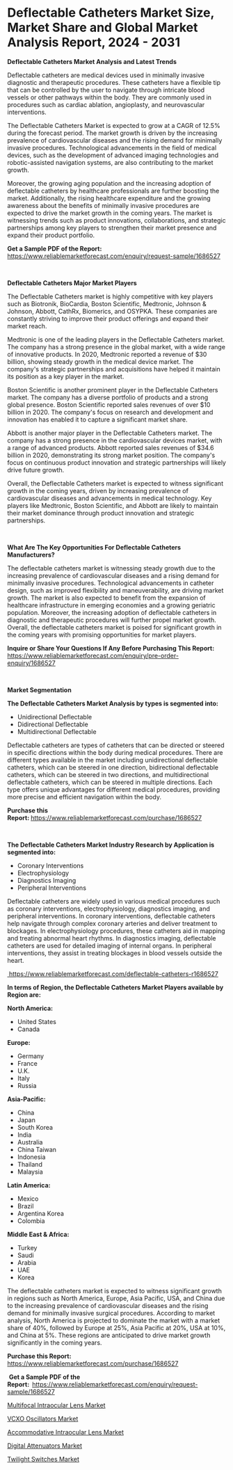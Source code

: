 <p><h1>Deflectable Catheters Market Size, Market Share and Global Market Analysis Report, 2024 - 2031</h1></p><p><strong>Deflectable Catheters Market Analysis and Latest Trends</strong></p>
<p><p>Deflectable catheters are medical devices used in minimally invasive diagnostic and therapeutic procedures. These catheters have a flexible tip that can be controlled by the user to navigate through intricate blood vessels or other pathways within the body. They are commonly used in procedures such as cardiac ablation, angioplasty, and neurovascular interventions.</p><p>The Deflectable Catheters Market is expected to grow at a CAGR of 12.5% during the forecast period. The market growth is driven by the increasing prevalence of cardiovascular diseases and the rising demand for minimally invasive procedures. Technological advancements in the field of medical devices, such as the development of advanced imaging technologies and robotic-assisted navigation systems, are also contributing to the market growth.</p><p>Moreover, the growing aging population and the increasing adoption of deflectable catheters by healthcare professionals are further boosting the market. Additionally, the rising healthcare expenditure and the growing awareness about the benefits of minimally invasive procedures are expected to drive the market growth in the coming years. The market is witnessing trends such as product innovations, collaborations, and strategic partnerships among key players to strengthen their market presence and expand their product portfolio.</p></p>
<p><strong>Get a Sample PDF of the Report:&nbsp;</strong> <a href="https://www.reliablemarketforecast.com/enquiry/request-sample/1686527">https://www.reliablemarketforecast.com/enquiry/request-sample/1686527</a></p>
<p>&nbsp;</p>
<p><strong>Deflectable Catheters Major Market Players</strong></p>
<p><p>The Deflectable Catheters market is highly competitive with key players such as Biotronik, BioCardia, Boston Scientific, Medtronic, Johnson & Johnson, Abbott, CathRx, Biomerics, and OSYPKA. These companies are constantly striving to improve their product offerings and expand their market reach.</p><p>Medtronic is one of the leading players in the Deflectable Catheters market. The company has a strong presence in the global market, with a wide range of innovative products. In 2020, Medtronic reported a revenue of $30 billion, showing steady growth in the medical device market. The company's strategic partnerships and acquisitions have helped it maintain its position as a key player in the market.</p><p>Boston Scientific is another prominent player in the Deflectable Catheters market. The company has a diverse portfolio of products and a strong global presence. Boston Scientific reported sales revenues of over $10 billion in 2020. The company's focus on research and development and innovation has enabled it to capture a significant market share.</p><p>Abbott is another major player in the Deflectable Catheters market. The company has a strong presence in the cardiovascular devices market, with a range of advanced products. Abbott reported sales revenues of $34.6 billion in 2020, demonstrating its strong market position. The company's focus on continuous product innovation and strategic partnerships will likely drive future growth.</p><p>Overall, the Deflectable Catheters market is expected to witness significant growth in the coming years, driven by increasing prevalence of cardiovascular diseases and advancements in medical technology. Key players like Medtronic, Boston Scientific, and Abbott are likely to maintain their market dominance through product innovation and strategic partnerships.</p></p>
<p>&nbsp;</p>
<p><strong>What Are The Key Opportunities For Deflectable Catheters Manufacturers?</strong></p>
<p><p>The deflectable catheters market is witnessing steady growth due to the increasing prevalence of cardiovascular diseases and a rising demand for minimally invasive procedures. Technological advancements in catheter design, such as improved flexibility and maneuverability, are driving market growth. The market is also expected to benefit from the expansion of healthcare infrastructure in emerging economies and a growing geriatric population. Moreover, the increasing adoption of deflectable catheters in diagnostic and therapeutic procedures will further propel market growth. Overall, the deflectable catheters market is poised for significant growth in the coming years with promising opportunities for market players.</p></p>
<p><strong>Inquire or Share Your Questions If Any Before Purchasing This Report:</strong> <a href="https://www.reliablemarketforecast.com/enquiry/pre-order-enquiry/1686527">https://www.reliablemarketforecast.com/enquiry/pre-order-enquiry/1686527</a></p>
<p>&nbsp;</p>
<p><strong>Market Segmentation</strong></p>
<p><strong>The Deflectable Catheters Market Analysis by types is segmented into:</strong></p>
<p><ul><li>Unidirectional Deflectable</li><li>Didirectional Deflectable</li><li>Multidirectional Deflectable</li></ul></p>
<p><p>Deflectable catheters are types of catheters that can be directed or steered in specific directions within the body during medical procedures. There are different types available in the market including unidirectional deflectable catheters, which can be steered in one direction, bidirectional deflectable catheters, which can be steered in two directions, and multidirectional deflectable catheters, which can be steered in multiple directions. Each type offers unique advantages for different medical procedures, providing more precise and efficient navigation within the body.</p></p>
<p><strong>Purchase this Report:&nbsp;</strong><a href="https://www.reliablemarketforecast.com/purchase/1686527">https://www.reliablemarketforecast.com/purchase/1686527</a></p>
<p>&nbsp;</p>
<p><strong>The Deflectable Catheters Market Industry Research by Application is segmented into:</strong></p>
<p><ul><li>Coronary Interventions</li><li>Electrophysiology</li><li>Diagnostics Imaging</li><li>Peripheral Interventions</li></ul></p>
<p><p>Deflectable catheters are widely used in various medical procedures such as coronary interventions, electrophysiology, diagnostics imaging, and peripheral interventions. In coronary interventions, deflectable catheters help navigate through complex coronary arteries and deliver treatment to blockages. In electrophysiology procedures, these catheters aid in mapping and treating abnormal heart rhythms. In diagnostics imaging, deflectable catheters are used for detailed imaging of internal organs. In peripheral interventions, they assist in treating blockages in blood vessels outside the heart.</p></p>
<p><a href="https://www.reliablemarketforecast.com/deflectable-catheters-r1686527">&nbsp;https://www.reliablemarketforecast.com/deflectable-catheters-r1686527</a></p>
<p><strong>In terms of Region, the Deflectable Catheters Market Players available by Region are:</strong></p>
<p>
    <p> <strong> North America: </strong>
        <ul>
            <li>United States</li>
            <li>Canada</li>
        </ul>
        </p> 
    <p> <strong> Europe: </strong>
        <ul>
            <li>Germany</li>
            <li>France</li>
            <li>U.K.</li>
            <li>Italy</li>
            <li>Russia</li>
        </ul>
        </p> 
    <p> <strong> Asia-Pacific: </strong>
        <ul>
            <li>China</li>
            <li>Japan</li>
            <li>South Korea</li>
            <li>India</li>
            <li>Australia</li>
            <li>China Taiwan</li>
            <li>Indonesia</li>
            <li>Thailand</li>
            <li>Malaysia</li>
        </ul>
        </p> 
    <p> <strong> Latin America: </strong>
        <ul>
            <li>Mexico</li>
            <li>Brazil</li>
            <li>Argentina Korea</li>
            <li>Colombia</li>
        </ul>
        </p> 
    <p> <strong> Middle East & Africa: </strong>
        <ul>
            <li>Turkey</li>
            <li>Saudi</li>
            <li>Arabia</li>
            <li>UAE</li>
            <li>Korea</li>
        </ul>
    </p>
    </p>
<p><p>The deflectable catheters market is expected to witness significant growth in regions such as North America, Europe, Asia Pacific, USA, and China due to the increasing prevalence of cardiovascular diseases and the rising demand for minimally invasive surgical procedures. According to market analysis, North America is projected to dominate the market with a market share of 40%, followed by Europe at 25%, Asia Pacific at 20%, USA at 10%, and China at 5%. These regions are anticipated to drive market growth significantly in the coming years.</p></p>
<p><strong>Purchase this Report: </strong><a href="https://www.reliablemarketforecast.com/purchase/1686527">https://www.reliablemarketforecast.com/purchase/1686527</a></p>
<p>&nbsp;<strong>Get a Sample PDF of the Report:&nbsp;&nbsp;</strong><a href="https://www.reliablemarketforecast.com/enquiry/request-sample/1686527">https://www.reliablemarketforecast.com/enquiry/request-sample/1686527</a></p>
<p><strong></strong></p>
<p><p><a href="https://github.com/wrwgzwbr35/Market-Research-Report-List-2/blob/main/multifocal-intraocular-lens-market.md">Multifocal Intraocular Lens Market</a></p><p><a href="https://medium.com/@lottierunte68/global-vcxo-oscillators-market-exploring-market-share-market-trends-and-future-growth-a084c6f5fe0c">VCXO Oscillators Market</a></p><p><a href="https://github.com/mdhefjumiah/Market-Research-Report-List-2/blob/main/accommodative-intraocular-lens-market.md">Accommodative Intraocular Lens Market</a></p><p><a href="https://medium.com/@codystark63/digital-attenuators-market-size-is-growing-at-cagr-of-14-1-de11e2a557ca">Digital Attenuators Market</a></p><p><a href="https://medium.com/@presleybode/global-twilight-switches-market-size-share-analysis-by-product-type-by-application-by-region-b00ef01cf02f">Twilight Switches Market</a></p></p>